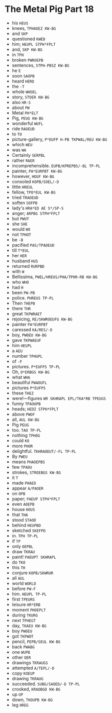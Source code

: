 # The Metal Pig Part 18

* his `HEUS`
* knees, `TPHAOEZ KW-BG`
* and `SKP`
* questioned `KWED`
* him; `HEUPL STPH*FPLT`
* and, `SKP KW-BG`
* in `TPH`
* broken `PWROEPB`
* sentences, `STPH-PBSZ KW-BG`
* he `E`
* soon `SAOPB`
* heard `HERD`
* the `-T`
* whole `WHOEL`
* story, `STOER KW-BG`
* also `HR-S`
* about `PW`
* Metal `PH*ELT`
* Pig, `PEUG KW-BG`
* wonderful `WUFL`
* ride `RAOEUD`
* to `TO`
* picture-gallery, `P*EUFP H-PB TKPWAL/REU KW-BG`
* which `WEU`
* was `WA`
* Certainly `SERPBL`
* rather `RAER`
* incomprehensible. `EUPB/KPREPBS/-BL TP-PL`
* painter, `PA*EURPBT KW-BG`
* however, `HOUF KW-BG`
* consoled `KOPB/SOEL/-D`
* little `HREUL`
* fellow, `TPO*EUL KW-BG`
* tried `TRAOEUD`
* soften `SOFPB`
* lady's `HRA*ED AE S*/SP-S`
* anger; `ARPBG STPH*FPLT`
* but `PWUT`
* she `SHE`
* would `WO`
* not `TPHOT`
* be `-B`
* pacified `PAS/TPAOEUD`
* till `T*EUL`
* her `HER`
* husband `HUS`
* returned `RURPBD`
* with `W`
* Bellissima, `PWEL/HREUS/PHA/TPHR-RB KW-BG`
* who `WHO`
* had `H`
* been `PW-PB`
* police. `PHREUS TP-PL`
* Then `THEPB`
* there `THR`
* great `TKPWRAET`
* rejoicing, `RE/SKWROEUFG KW-BG`
* painter `PA*EURPBT`
* caressed `KA/RES/-D`
* boy, `PWOEU KW-BG`
* gave `TKPWAEUF`
* him `HEUPL`
* a `AEU`
* number `TPHUPL`
* of `-F`
* pictures. `P*EUFPS TP-PL`
* Oh, `O*ERBGS KW-BG`
* what `WHA`
* beautiful `PWAOUFL`
* pictures `P*EUFPS`
* these `THEZ`
* were!—figures `WR SKHRAPL EPL/TKA*RB TPEUGS`
* funny `TPAOUPB`
* heads; `HEDZ STPH*FPLT`
* above `PWOF`
* all, `AUL KW-BG`
* Pig `PEUG`
* too. `TAO TP-PL`
* nothing `TPHOG`
* could `KO`
* more `PHOR`
* delightful. `TKHRAOEUT/-FL TP-PL`
* By `PWEU`
* means `PHAOEPBS`
* few `TPAOU`
* strokes, `STROEBGS KW-BG`
* it `T`
* made `PHAED`
* appear `A/PAOER`
* on `OPB`
* paper; `PAEUP STPH*FPLT`
* even `AOEPB`
* house `HOUS`
* that `THA`
* stood `STAOD`
* behind `HEUPBD`
* sketched `SKEFPD`
* in. `TPH TP-PL`
* if `TP`
* only `OEPBL`
* draw `TKRAU`
* paint! `PAEUPT SKHRAPL`
* do `TKO`
* this `TH`
* conjure `KOPB/SKWRUR`
* all `AUL`
* world `WORLD`
* before `PW-F`
* him. `HEUPL TP-PL`
* first `TPEURS`
* leisure `HR*ERB`
* moment `PHOEPLT`
* during `TKURG`
* next `TPHEGT`
* day, `TKAEU KW-BG`
* boy `PWOEU`
* got `TKPWOT`
* pencil, `PEPB/SEUL KW-BG`
* back `PWABG`
* one `WUPB`
* other `OER`
* drawings `TKRAUGS`
* attempted `A/TEPL/-D`
* copy `KOEUP`
* drawing `TKRAUG`
* succeeded. `SUBG/SAOED/-D TP-PL`
* crooked, `KRAOBGD KW-BG`
* up `UP`
* down, `TKOUPB KW-BG`
* leg `HREG`
